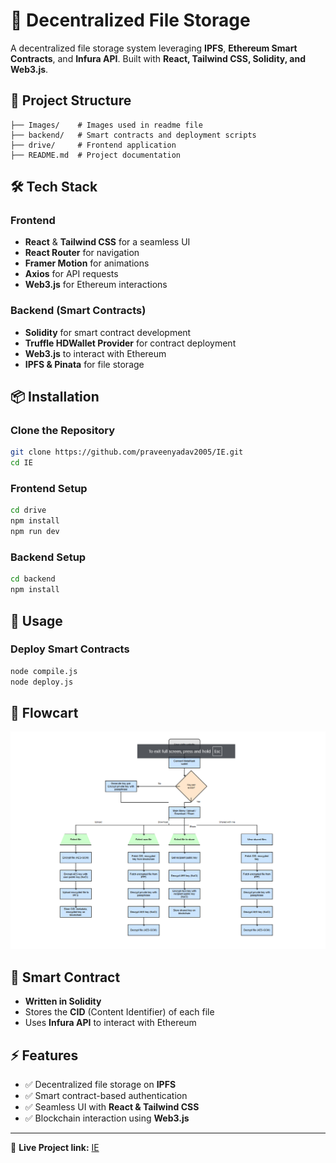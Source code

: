 
# 🚀 Decentralized File Storage

A decentralized file storage system leveraging **IPFS**, **Ethereum Smart Contracts**, and **Infura API**. Built with **React, Tailwind CSS, Solidity, and Web3.js**.

## 📂 Project Structure

```
├── Images/    # Images used in readme file
├── backend/   # Smart contracts and deployment scripts
├── drive/     # Frontend application
├── README.md  # Project documentation
```

## 🛠️ Tech Stack

### Frontend
- **React** & **Tailwind CSS** for a seamless UI
- **React Router** for navigation
- **Framer Motion** for animations
- **Axios** for API requests
- **Web3.js** for Ethereum interactions

### Backend (Smart Contracts)
- **Solidity** for smart contract development
- **Truffle HDWallet Provider** for contract deployment
- **Web3.js** to interact with Ethereum
- **IPFS & Pinata** for file storage

## 📦 Installation

### Clone the Repository
```sh
git clone https://github.com/praveenyadav2005/IE.git
cd IE
```

### Frontend Setup
```sh
cd drive
npm install
npm run dev
```

### Backend Setup
```sh
cd backend
npm install
```

## 🚀 Usage

### Deploy Smart Contracts
```sh
node compile.js
node deploy.js
```



## 🔗 Flowcart

![Architecture Diagram](./Images/flowchart.png)

## 📜 Smart Contract
- **Written in Solidity**
- Stores the **CID** (Content Identifier) of each file
- Uses **Infura API** to interact with Ethereum

## ⚡ Features
- ✅ Decentralized file storage on **IPFS**
- ✅ Smart contract-based authentication
- ✅ Seamless UI with **React & Tailwind CSS**
- ✅ Blockchain interaction using **Web3.js**


---

🔗 **Live Project link:** [IE](#)


